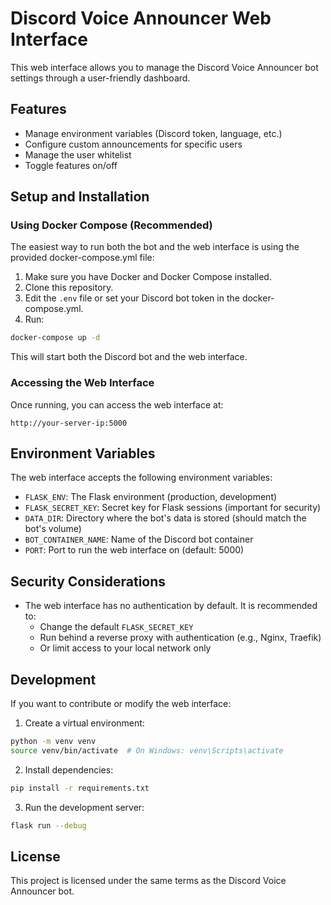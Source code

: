 # Discord Voice Announcer Web Interface

This web interface allows you to manage the Discord Voice Announcer bot settings through a user-friendly dashboard.

## Features

- Manage environment variables (Discord token, language, etc.)
- Configure custom announcements for specific users
- Manage the user whitelist
- Toggle features on/off

## Setup and Installation

### Using Docker Compose (Recommended)

The easiest way to run both the bot and the web interface is using the provided docker-compose.yml file:

1. Make sure you have Docker and Docker Compose installed.
2. Clone this repository.
3. Edit the `.env` file or set your Discord bot token in the docker-compose.yml.
4. Run:

```bash
docker-compose up -d
```

This will start both the Discord bot and the web interface.

### Accessing the Web Interface

Once running, you can access the web interface at:

```
http://your-server-ip:5000
```

## Environment Variables

The web interface accepts the following environment variables:

- `FLASK_ENV`: The Flask environment (production, development)
- `FLASK_SECRET_KEY`: Secret key for Flask sessions (important for security)
- `DATA_DIR`: Directory where the bot's data is stored (should match the bot's volume)
- `BOT_CONTAINER_NAME`: Name of the Discord bot container
- `PORT`: Port to run the web interface on (default: 5000)

## Security Considerations

- The web interface has no authentication by default. It is recommended to:
  - Change the default `FLASK_SECRET_KEY`
  - Run behind a reverse proxy with authentication (e.g., Nginx, Traefik)
  - Or limit access to your local network only

## Development

If you want to contribute or modify the web interface:

1. Create a virtual environment:
```bash
python -m venv venv
source venv/bin/activate  # On Windows: venv\Scripts\activate
```

2. Install dependencies:
```bash
pip install -r requirements.txt
```

3. Run the development server:
```bash
flask run --debug
```

## License

This project is licensed under the same terms as the Discord Voice Announcer bot.

